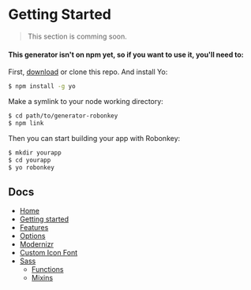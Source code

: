 # Getting Started

> This section is comming soon.


#### This generator isn't on npm yet, so if you want to use it, you'll need to:

First, [download](https://github.com/michaeldeboeve/generator-robonkey/archive/master.zip) or clone this repo. And install Yo:

```sh
$ npm install -g yo
```

Make a symlink to your node working directory:

```sh
$ cd path/to/generator-robonkey
$ npm link
```

Then you can start building your app with Robonkey:

```sh
$ mkdir yourapp
$ cd yourapp
$ yo robonkey
```

## Docs

- [Home](/README.md)
- [Getting started](/docs/getting-started.md)
- [Features](/docs/features.md)
- [Options](/docs/options.md)
- [Modernizr](/docs/modernizr.md)
- [Custom Icon Font](/docs/custom-icon-font.md)
- [Sass](/docs/sass/sass.md)
	- [Functions](/docs/sass/functions.md)
	- [Mixins](/docs/sass/mixins.md)
